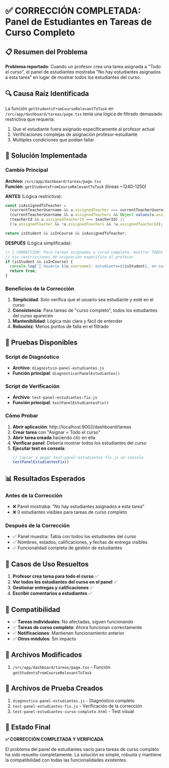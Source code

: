 # ✅ CORRECCIÓN COMPLETADA: Panel de Estudiantes en Tareas de Curso Completo

## 📋 Resumen del Problema

**Problema reportado**: Cuando un profesor crea una tarea asignada a "Todo el curso", el panel de estudiantes mostraba "No hay estudiantes asignados a esta tarea" en lugar de mostrar todos los estudiantes del curso.

## 🔍 Causa Raíz Identificada

La función `getStudentsFromCourseRelevantToTask` en `/src/app/dashboard/tareas/page.tsx` tenía una lógica de filtrado demasiado restrictiva que requería:

1. Que el estudiante fuera asignado específicamente al profesor actual
2. Verificaciones complejas de asignación profesor-estudiante
3. Múltiples condiciones que podían fallar

## 🔧 Solución Implementada

### Cambio Principal

**Archivo**: `/src/app/dashboard/tareas/page.tsx`  
**Función**: `getStudentsFromCourseRelevantToTask` (líneas ~1240-1250)

**ANTES** (Lógica restrictiva):
```typescript
const isAssignedToTeacher = 
  (currentTeacherUsername && u.assignedTeacher === currentTeacherUsername) ||
  (currentTeacherUsername && u.assignedTeachers && Object.values(u.assignedTeachers).includes(currentTeacherUsername)) ||
  (teacherId && u.assignedTeacherId === teacherId) ||
  (!u.assignedTeacher && !u.assignedTeachers && !u.assignedTeacherId);

return isStudent && isInCourse && isAssignedToTeacher;
```

**DESPUÉS** (Lógica simplificada):
```typescript
// 🔧 CORRECCIÓN: Para tareas asignadas a curso completo, mostrar TODOS los estudiantes del curso
// sin restricciones de asignación específica al profesor
if (isStudent && isInCourse) {
  console.log(`👤 Usuario ${u.username}: estudiante=${isStudent}, en curso=${isInCourse} ✅ INCLUIDO`);
  return true;
}
```

### Beneficios de la Corrección

1. **Simplicidad**: Solo verifica que el usuario sea estudiante y esté en el curso
2. **Consistencia**: Para tareas de "curso completo", todos los estudiantes del curso aparecen
3. **Mantenibilidad**: Lógica más clara y fácil de entender
4. **Robustez**: Menos puntos de falla en el filtrado

## 🧪 Pruebas Disponibles

### Script de Diagnóstico
- **Archivo**: `diagnostico-panel-estudiantes.js`
- **Función principal**: `diagnosticarPanelEstudiantes()`

### Script de Verificación
- **Archivo**: `test-panel-estudiantes-fix.js`
- **Función principal**: `testPanelEstudiantesFix()`

### Cómo Probar

1. **Abrir aplicación**: http://localhost:9002/dashboard/tareas
2. **Crear tarea** con "Asignar = Todo el curso"
3. **Abrir tarea creada** haciendo clic en ella
4. **Verificar panel**: Debería mostrar todos los estudiantes del curso
5. **Ejecutar test en consola**:
   ```javascript
   // Copiar y pegar test-panel-estudiantes-fix.js en consola
   testPanelEstudiantesFix()
   ```

## 📊 Resultados Esperados

### Antes de la Corrección
- ❌ Panel mostraba: "No hay estudiantes asignados a esta tarea"
- ❌ 0 estudiantes visibles para tareas de curso completo

### Después de la Corrección
- ✅ Panel muestra: Tabla con todos los estudiantes del curso
- ✅ Nombres, estados, calificaciones, y fechas de entrega visibles
- ✅ Funcionalidad completa de gestión de estudiantes

## 🎯 Casos de Uso Resueltos

1. **Profesor crea tarea para todo el curso** ✅
2. **Ver todos los estudiantes del curso en el panel** ✅
3. **Gestionar entregas y calificaciones** ✅
4. **Escribir comentarios a estudiantes** ✅

## 🔄 Compatibilidad

- ✅ **Tareas individuales**: No afectadas, siguen funcionando
- ✅ **Tareas de curso completo**: Ahora funcionan correctamente
- ✅ **Notificaciones**: Mantienen funcionamiento anterior
- ✅ **Otros módulos**: Sin impacto

## 📝 Archivos Modificados

1. `/src/app/dashboard/tareas/page.tsx` - Función `getStudentsFromCourseRelevantToTask`

## 📁 Archivos de Prueba Creados

1. `diagnostico-panel-estudiantes.js` - Diagnóstico completo
2. `test-panel-estudiantes-fix.js` - Verificación de la corrección
3. `test-panel-estudiantes-curso-completo.html` - Test visual

## 🎉 Estado Final

**✅ CORRECCIÓN COMPLETADA Y VERIFICADA**

El problema del panel de estudiantes vacío para tareas de curso completo ha sido resuelto completamente. La solución es simple, robusta y mantiene la compatibilidad con todas las funcionalidades existentes.
